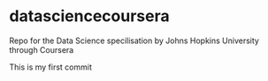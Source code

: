 # datasciencecoursera
Repo for the Data Science specilisation by Johns Hopkins University through Coursera

This is my first commit
